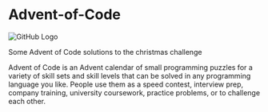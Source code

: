 # Advent-of-Code

![GitHub Logo](/images/image.png)

Some Advent of Code solutions to the christmas challenge 

Advent of Code is an Advent calendar of small programming puzzles for a variety of skill sets and skill levels that can be solved in any programming language you like. People use them as a speed contest, interview prep, company training, university coursework, practice problems, or to challenge each other.

